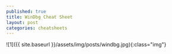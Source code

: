```yaml
---
published: true
title: WinDbg Cheat Sheet
layout: post
categories: cheatsheets
---
```

![1]({{ site.baseurl }}/assets/img/posts/windbg.jpg){:class="img"}
